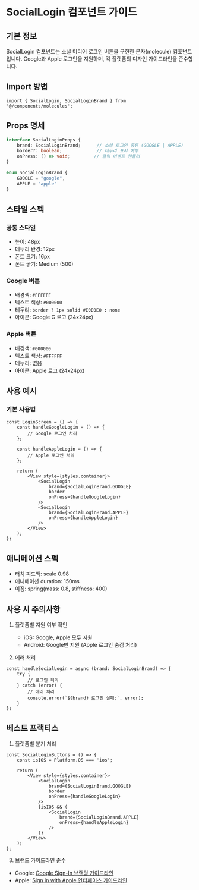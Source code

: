 # SocialLogin 컴포넌트 가이드

## 기본 정보
SocialLogin 컴포넌트는 소셜 미디어 로그인 버튼을 구현한 분자(molecule) 컴포넌트입니다. Google과 Apple 로그인을 지원하며, 각 플랫폼의 디자인 가이드라인을 준수합니다.

## Import 방법
```tsx
import { SocialLogin, SocialLoginBrand } from '@/components/molecules';
```

## Props 명세
```typescript
interface SocialLoginProps {
    brand: SocialLoginBrand;      // 소셜 로그인 종류 (GOOGLE | APPLE)
    border?: boolean;             // 테두리 표시 여부
    onPress: () => void;         // 클릭 이벤트 핸들러
}

enum SocialLoginBrand {
    GOOGLE = "google",
    APPLE = "apple"
}
```

## 스타일 스펙

### 공통 스타일
- 높이: 48px
- 테두리 반경: 12px
- 폰트 크기: 16px
- 폰트 굵기: Medium (500)

### Google 버튼
- 배경색: `#FFFFFF`
- 텍스트 색상: `#000000`
- 테두리: `border ? 1px solid #E0E0E0 : none`
- 아이콘: Google G 로고 (24x24px)

### Apple 버튼
- 배경색: `#000000`
- 텍스트 색상: `#FFFFFF`
- 테두리: 없음
- 아이콘: Apple 로고 (24x24px)

## 사용 예시

### 기본 사용법
```tsx
const LoginScreen = () => {
    const handleGoogleLogin = () => {
        // Google 로그인 처리
    };

    const handleAppleLogin = () => {
        // Apple 로그인 처리
    };

    return (
        <View style={styles.container}>
            <SocialLogin
                brand={SocialLoginBrand.GOOGLE}
                border
                onPress={handleGoogleLogin}
            />
            <SocialLogin
                brand={SocialLoginBrand.APPLE}
                onPress={handleAppleLogin}
            />
        </View>
    );
};
```

## 애니메이션 스펙
- 터치 피드백: scale 0.98
- 애니메이션 duration: 150ms
- 이징: spring(mass: 0.8, stiffness: 400)

## 사용 시 주의사항
1. 플랫폼별 지원 여부 확인
   - iOS: Google, Apple 모두 지원
   - Android: Google만 지원 (Apple 로그인 숨김 처리)

2. 에러 처리
```tsx
const handleSocialLogin = async (brand: SocialLoginBrand) => {
    try {
        // 로그인 처리
    } catch (error) {
        // 에러 처리
        console.error(`${brand} 로그인 실패:`, error);
    }
};
```

## 베스트 프랙티스
1. 플랫폼별 분기 처리
```tsx
const SocialLoginButtons = () => {
    const isIOS = Platform.OS === 'ios';
    
    return (
        <View style={styles.container}>
            <SocialLogin
                brand={SocialLoginBrand.GOOGLE}
                border
                onPress={handleGoogleLogin}
            />
            {isIOS && (
                <SocialLogin
                    brand={SocialLoginBrand.APPLE}
                    onPress={handleAppleLogin}
                />
            )}
        </View>
    );
};
```

3. 브랜드 가이드라인 준수
- Google: [Google Sign-In 브랜딩 가이드라인](https://developers.google.com/identity/branding-guidelines)
- Apple: [Sign in with Apple 인터페이스 가이드라인](https://developer.apple.com/design/human-interface-guidelines/sign-in-with-apple)